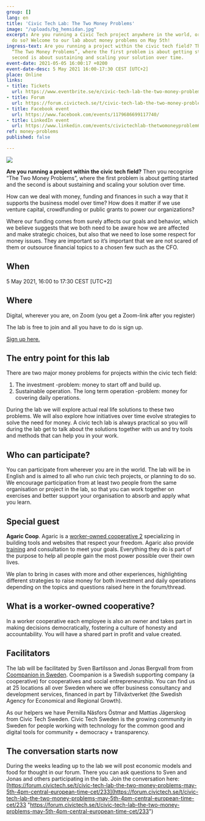 ```yaml
---
group: []
lang: en
title: 'Civic Tech Lab: The Two Money Problems'
image: "/uploads/bg_hemsidan.jpg"
excerpt: Are you running a Civic Tech project anywhere in the world, or planning to
  do so? Welcome to our lab about money problems on May 5th!
ingress-text: Are you running a project within the civic tech field? Then you recognise
  “The Two Money Problems”, where the first problem is about getting started and the
  second is about sustaining and scaling your solution over time.
event-date: 2021-05-05 16:00:17 +0200
event-date-desc: 5 May 2021 16:00-17:30 CEST [UTC+2]
place: Online
links:
- title: Tickets
  url: https://www.eventbrite.se/e/civic-tech-lab-the-two-money-problems-biljetter-151644178821
- title: Forum
  url: https://forum.civictech.se/t/civic-tech-lab-the-two-money-problems-5-may-2021-16-00-to-17-30-cest-utc-2/233
- title: Facebook event
  url: https://www.facebook.com/events/1179686699117740/
- title: LinkedIn event
  url: https://www.linkedin.com/events/civictechlab-thetwomoneyproblem6790558140036378624/
ref: money-problems
published: false

---
```

![](/uploads/02money.jpg)

**Are you running a project within the civic tech field?** Then you recognise “The Two Money Problems”, where the first problem is about getting started and the second is about sustaining and scaling your solution over time.

How can we deal with money, funding and finances in such a way that it supports the business model over time? How does it matter if we use venture capital, crowdfunding or public grants to power our organizations?

Where our funding comes from surely affects our goals and behavior, which we believe suggests that we both need to be aware how we are affected and make strategic choices, but also that we need to lose some respect for money issues. They are important so it’s important that we are not scared of them or outsource financial topics to a chosen few such as the CFO.

## When

5 May 2021, 16:00 to 17:30 CEST \[UTC+2\]

## Where

Digital, wherever you are, on Zoom (you get a Zoom-link after you register)

The lab is free to join and all you have to do is sign up. 

[Sign up here.](https://www.eventbrite.se/e/civic-tech-lab-the-two-money-problems-biljetter-151644178821)

## The entry point for this lab

There are two major money problems for projects within the civic tech field:

1. The investment -problem: money to start off and build up.
2. Sustainable operation. The long term operation -problem: money for covering daily operations.

During the lab we will explore actual real life solutions to these two problems. We will also explore how initiatives over time evolve strategies to solve the need for money. A civic tech lab is always practical so you will during the lab get to talk about the solutions together with us and try tools and methods that can help you in your work.

## Who can participate?

You can participate from wherever you are in the world. The lab will be in English and is aimed to all who run civic tech projects, or planning to do so. We encourage participation from at least two people from the same organisation or project in the lab, so that you can work together on exercises and better support your organisation to absorb and apply what you learn.

## Special guest

**Agaric Coop**. Agaric is a [worker-owned cooperative 2](https://agaric.coop/what-worker-owner-cooperative) specializing in building tools and websites that respect your freedom. Agaric also provide [training](https://agaric.coop/training) and consultation to meet your goals. Everything they do is part of the purpose to help all people gain the most power possible over their own lives.

We plan to bring in cases with more and other experiences, highlighting different strategies to raise money for both investment and daily operations depending on the topics and questions raised here in the forum/thread.

## What is a worker-owned cooperative?

In a worker cooperative each employee is also an owner and takes part in making decisions democratically, fostering a culture of honesty and accountability. You will have a shared part in profit and value created.

## Facilitators

The lab will be facilitated by Sven Bartilsson and Jonas Bergvall from from [Coompanion in Sweden](https://coompanion.se/). Coompanion is a Swedish supporting company (a cooperative) for cooperatives and social entrepreneurship. You can find us at 25 locations all over Sweden where we offer business consultancy and development services, financed in part by Tillväxtverket (the Swedish Agency for Economical and Regional Growth).

As our helpers we have Pernilla Näsfors Östmar and Mattias Jägerskog from Civic Tech Sweden. Civic Tech Sweden is the growing community in Sweden for people working with technology for the common good and digital tools for community + democracy + transparency.

## The conversation starts now

During the weeks leading up to the lab we will post economic models and food for thought in our forum. There you can ask questions to Sven and Jonas and others participating in the lab. Join the conversation here: [https://forum.civictech.se/t/civic-tech-lab-the-two-money-problems-may-5th-4pm-central-european-time-cet/233](https://forum.civictech.se/t/civic-tech-lab-the-two-money-problems-may-5th-4pm-central-european-time-cet/233 "https://forum.civictech.se/t/civic-tech-lab-the-two-money-problems-may-5th-4pm-central-european-time-cet/233")